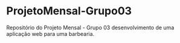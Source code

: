 # ProjetoMensal-Grupo03
Repositório do Projeto Mensal - Grupo 03 desenvolvimento de uma aplicação web para uma barbearia.
